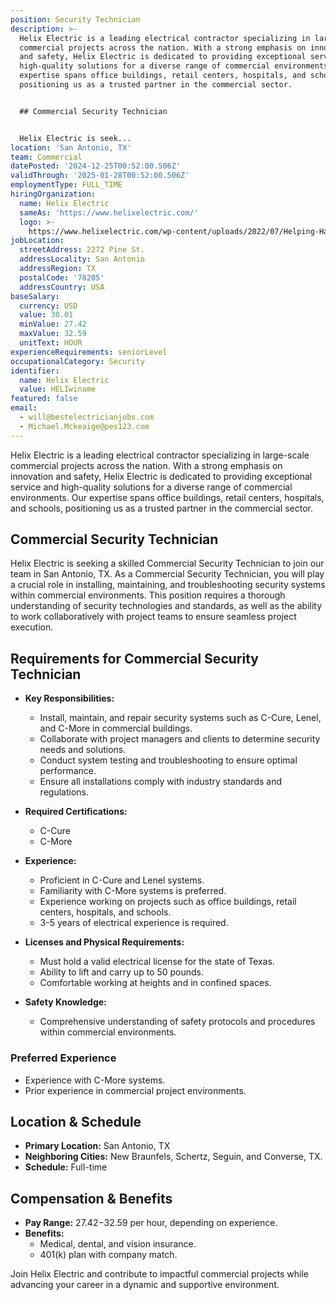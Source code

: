 ```yaml
---
position: Security Technician
description: >-
  Helix Electric is a leading electrical contractor specializing in large-scale
  commercial projects across the nation. With a strong emphasis on innovation
  and safety, Helix Electric is dedicated to providing exceptional service and
  high-quality solutions for a diverse range of commercial environments. Our
  expertise spans office buildings, retail centers, hospitals, and schools,
  positioning us as a trusted partner in the commercial sector.


  ## Commercial Security Technician


  Helix Electric is seek...
location: 'San Antonio, TX'
team: Commercial
datePosted: '2024-12-25T00:52:00.506Z'
validThrough: '2025-01-28T00:52:00.506Z'
employmentType: FULL_TIME
hiringOrganization:
  name: Helix Electric
  sameAs: 'https://www.helixelectric.com/'
  logo: >-
    https://www.helixelectric.com/wp-content/uploads/2022/07/Helping-Hands-Logo_Blue-e1656694113799.jpg
jobLocation:
  streetAddress: 2272 Pine St.
  addressLocality: San Antonio
  addressRegion: TX
  postalCode: '78205'
  addressCountry: USA
baseSalary:
  currency: USD
  value: 30.01
  minValue: 27.42
  maxValue: 32.59
  unitText: HOUR
experienceRequirements: seniorLevel
occupationalCategory: Security
identifier:
  name: Helix Electric
  value: HELIwiname
featured: false
email:
  - will@bestelectricianjobs.com
  - Michael.Mckeaige@pes123.com
---
```




Helix Electric is a leading electrical contractor specializing in large-scale commercial projects across the nation. With a strong emphasis on innovation and safety, Helix Electric is dedicated to providing exceptional service and high-quality solutions for a diverse range of commercial environments. Our expertise spans office buildings, retail centers, hospitals, and schools, positioning us as a trusted partner in the commercial sector.

## Commercial Security Technician

Helix Electric is seeking a skilled Commercial Security Technician to join our team in San Antonio, TX. As a Commercial Security Technician, you will play a crucial role in installing, maintaining, and troubleshooting security systems within commercial environments. This position requires a thorough understanding of security technologies and standards, as well as the ability to work collaboratively with project teams to ensure seamless project execution.

## Requirements for Commercial Security Technician

- **Key Responsibilities:**
  - Install, maintain, and repair security systems such as C-Cure, Lenel, and C-More in commercial buildings.
  - Collaborate with project managers and clients to determine security needs and solutions.
  - Conduct system testing and troubleshooting to ensure optimal performance.
  - Ensure all installations comply with industry standards and regulations.

- **Required Certifications:**
  - C-Cure
  - C-More

- **Experience:**
  - Proficient in C-Cure and Lenel systems.
  - Familiarity with C-More systems is preferred.
  - Experience working on projects such as office buildings, retail centers, hospitals, and schools.
  - 3-5 years of electrical experience is required.

- **Licenses and Physical Requirements:**
  - Must hold a valid electrical license for the state of Texas.
  - Ability to lift and carry up to 50 pounds.
  - Comfortable working at heights and in confined spaces.

- **Safety Knowledge:**
  - Comprehensive understanding of safety protocols and procedures within commercial environments.

### Preferred Experience

- Experience with C-More systems.
- Prior experience in commercial project environments.

## Location & Schedule

- **Primary Location:** San Antonio, TX
- **Neighboring Cities:** New Braunfels, Schertz, Seguin, and Converse, TX.
- **Schedule:** Full-time

## Compensation & Benefits

- **Pay Range:** $27.42-$32.59 per hour, depending on experience.
- **Benefits:**
  - Medical, dental, and vision insurance.
  - 401(k) plan with company match.

Join Helix Electric and contribute to impactful commercial projects while advancing your career in a dynamic and supportive environment.
